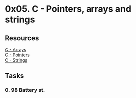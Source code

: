 # 0x05. C - Pointers, arrays and strings

## Resources
[C - Arrays](https://www.tutorialspoint.com/cprogramming/c_arrays.htm)  
[C - Pointers](https://www.tutorialspoint.com/cprogramming/c_pointers.htm)  
[C - Strings](https://www.tutorialspoint.com/cprogramming/c_strings.htm)  

## Tasks

### 0. 98 Battery st.

 